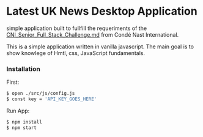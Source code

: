 # Latest UK News Desktop Application

simple application built to fullfill the requeriments of the   [CNI_Senior_Full_Stack_Challenge.md](https://github.com/joemccann/dillinger/blob/master/KUBERNETES.md) from Condé Nast International.

This is a simple application written in vanilla javascript. The main goal is to show knowlege of Hmtl, css, JavaScript fundamentals.

### Installation

First:
```sh
$ open ./src/js/config.js
$ const key = 'API_KEY_GOES_HERE'
```

Run App:
```sh
$ npm install
$ npm start
```
